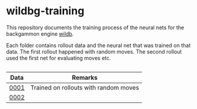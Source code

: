 # wildbg-training

This repository documents the training process of the neural nets for the backgammon engine [wildb](https://github.com/carsten-wenderdel/wildbg).

Each folder contains rollout data and the neural net that was trained on that data.
The first rollout happened with random moves. The second rollout used the first net for evaluating moves etc.

## 

| Data | Remarks |
| -------- | ------- |
| [0001](data/0001/) | Trained on rollouts with random moves |
| [0002](data/0002/) | |

